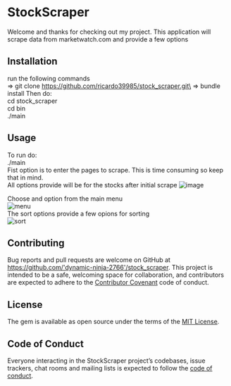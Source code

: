 # StockScraper
Welcome and thanks for checking out my project. This application will scrape data from marketwatch.com and provide a few options

## Installation
run the following commands\
=> git clone https://github.com/ricardo39985/stock_scraper.git\
=> bundle install
Then do:\
cd stock_scraper\
cd bin\
./main




## Usage
To run do:\
./main\
Fist option is to enter the pages to scrape. This is time consuming so keep that in mind.\
All options provide will be for the stocks after initial scrape
![image](https://user-images.githubusercontent.com/56775968/72629542-8916db00-391e-11ea-8b98-08cc6175be2a.png)

Choose and option from the main menu\
![menu](https://user-images.githubusercontent.com/56775968/72630127-af894600-391f-11ea-91d2-e4060c2f6f99.png)
\
The sort options provide a few opions for sorting\
![sort](https://user-images.githubusercontent.com/56775968/72630315-13137380-3920-11ea-8453-9615428710a9.png)



## Contributing

Bug reports and pull requests are welcome on GitHub at https://github.com/'dynamic-ninja-2766'/stock_scraper. This project is intended to be a safe, welcoming space for collaboration, and contributors are expected to adhere to the [Contributor Covenant](http://contributor-covenant.org) code of conduct.

## License

The gem is available as open source under the terms of the [MIT License](https://opensource.org/licenses/MIT).

## Code of Conduct

Everyone interacting in the StockScraper project’s codebases, issue trackers, chat rooms and mailing lists is expected to follow the [code of conduct](https://github.com/'dynamic-ninja-2766'/stock_scraper/blob/master/CODE_OF_CONDUCT.md).
